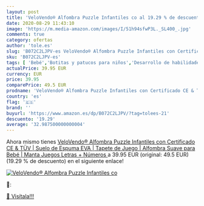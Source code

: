 ```yaml
---
layout: post
title: 'VeloVendo® Alfombra Puzzle Infantiles co al 19.29 % de descuento'
date: 2020-08-29 11:43:10
image: 'https://m.media-amazon.com/images/I/51h94sfwP3L._SL400_.jpg'
comments: true
category: ofertas
author: 'tole.es'
slug: 'B072C2LJPV-es VeloVendo® Alfombra Puzzle Infantiles con Certificado CE &...'
sku: 'B072C2LJPV-es'
tags: [ 'Bebé','Botitas y patucos para niños','Desarrollo de habilidades motoras','Juguetes','Juguetes para Bebés y primera infancia','Juguetes para apilar y encajar','Juguetes y juegos','Lactancia y alimentación','Recipientes para comida','Zapatos','Zapatos para bebés','Zapatos para niños','Zapatos y complementos','bebé', ]
actualPrice: 39.95 EUR
currency: EUR
price: 39.95
comparePrice: 49.5 EUR
prodname: 'VeloVendo® Alfombra Puzzle Infantiles con Certificado CE & TÜV | Suelo de Espuma EVA | Tapete de Juego | Alfombra Suave para Bebé | Manta Juegos  Letras + Números '
country: 'es'
flag: '🇪🇸'
brand: ''
buyurl: 'https://www.amazon.es/dp/B072C2LJPV/?tag=tolees-21'
descuento: '19.29'
average: '32.987500000000004'
---
```


Ahora mismo tienes [VeloVendo® Alfombra Puzzle Infantiles con Certificado CE & TÜV | Suelo de Espuma EVA | Tapete de Juego | Alfombra Suave para Bebé | Manta Juegos  Letras + Números ](https://www.amazon.es/dp/B072C2LJPV/?tag=tolees-21) a 39.95 EUR (original: 49.5 EUR) (19.29 %  de descuento) en el siguiente enlace!

[![VeloVendo® Alfombra Puzzle Infantiles co](https://m.media-amazon.com/images/I/51h94sfwP3L._SL400_.jpg)](https://www.amazon.es/dp/B072C2LJPV/?tag=tolees-21)

🔎:


[🛒 Visítala!!!](https://www.amazon.es/dp/B072C2LJPV/?tag=tolees-21)
